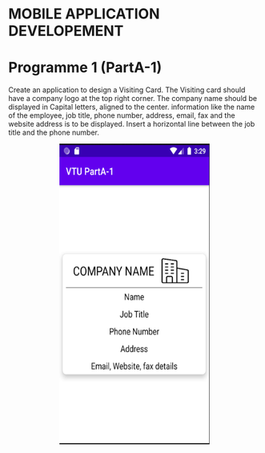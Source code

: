 # MOBILE APPLICATION DEVELOPEMENT 

# Programme 1 (PartA-1)
<p>Create an application to design a Visiting Card. The Visiting card should have a company logo at the
top right corner. The company name should be displayed in Capital letters, aligned to the center. information like the name of the employee, job title, phone number, address, email, fax and the website address is to be displayed. Insert a horizontal line between the job title and the phone number.
</p>

<p align="center">
<img  src="images/pgm1.PNG" width="300" height="600" >
</p>



